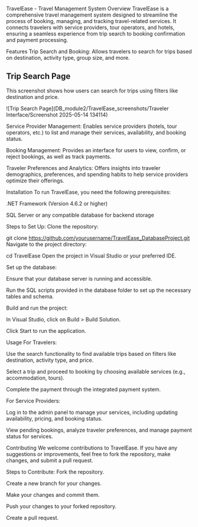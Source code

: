 TravelEase - Travel Management System
Overview
TravelEase is a comprehensive travel management system designed to streamline the process of booking, managing, and tracking travel-related services. It connects travelers with service providers, tour operators, and hotels, ensuring a seamless experience from trip search to booking confirmation and payment processing.

Features
Trip Search and Booking: Allows travelers to search for trips based on destination, activity type, group size, and more.

## Trip Search Page

This screenshot shows how users can search for trips using filters like destination and price.

![Trip Search Page](DB_module2/TravelEase_screenshots/Traveler Interface/Screenshot 2025-05-14 134114)


Service Provider Management: Enables service providers (hotels, tour operators, etc.) to list and manage their services, availability, and booking status.

Booking Management: Provides an interface for users to view, confirm, or reject bookings, as well as track payments.

Traveler Preferences and Analytics: Offers insights into traveler demographics, preferences, and spending habits to help service providers optimize their offerings.

Installation
To run TravelEase, you need the following prerequisites:

.NET Framework (Version 4.6.2 or higher)

SQL Server or any compatible database for backend storage

Steps to Set Up:
Clone the repository:


git clone https://github.com/yourusername/TravelEase_DatabaseProject.git
Navigate to the project directory:


cd TravelEase
Open the project in Visual Studio or your preferred IDE.

Set up the database:

Ensure that your database server is running and accessible.

Run the SQL scripts provided in the database folder to set up the necessary tables and schema.

Build and run the project:

In Visual Studio, click on Build > Build Solution.

Click Start to run the application.

Usage
For Travelers:

Use the search functionality to find available trips based on filters like destination, activity type, and price.

Select a trip and proceed to booking by choosing available services (e.g., accommodation, tours).

Complete the payment through the integrated payment system.

For Service Providers:

Log in to the admin panel to manage your services, including updating availability, pricing, and booking status.

View pending bookings, analyze traveler preferences, and manage payment status for services.

Contributing
We welcome contributions to TravelEase. If you have any suggestions or improvements, feel free to fork the repository, make changes, and submit a pull request.

Steps to Contribute:
Fork the repository.

Create a new branch for your changes.

Make your changes and commit them.

Push your changes to your forked repository.

Create a pull request.
